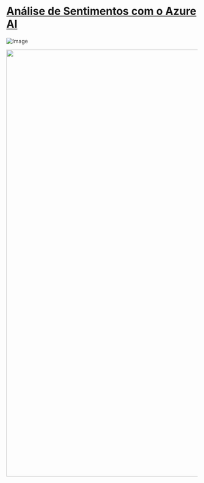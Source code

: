 # [Análise de Sentimentos com o Azure AI](https://language.cognitive.azure.com/)

![Image](https://github.com/user-attachments/assets/2ae30424-ca08-4850-b1b8-0f09bd5f13a2)
<div aligh="center">
<img src="https://github.com/user-attachments/assets/10dc22f0-c74d-4788-85e6-b9908a4f6cdc" width="1120px" />
</div>
